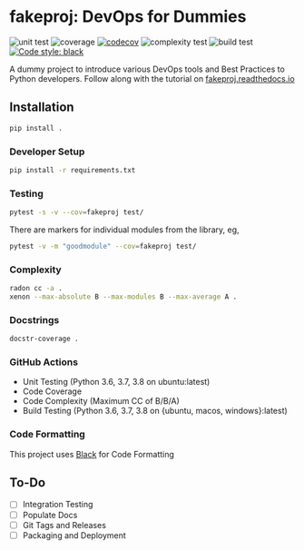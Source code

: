 # fakeproj: DevOps for Dummies

![unit test](https://github.com/lazyoracle/fakeproj/workflows/Unit%20Testing/badge.svg)
![coverage](https://github.com/lazyoracle/fakeproj/workflows/Code%20Coverage/badge.svg)
[![codecov](https://codecov.io/gh/lazyoracle/fakeproj/branch/master/graph/badge.svg)](https://codecov.io/gh/lazyoracle/fakeproj)
![complexity test](https://github.com/lazyoracle/fakeproj/workflows/Code%20Complexity/badge.svg)
![build test](https://github.com/lazyoracle/fakeproj/workflows/Python%20package%20Build/badge.svg)
<a href="https://github.com/psf/black"><img alt="Code style: black" src="https://img.shields.io/badge/code%20style-black-000000.svg"></a>


A dummy project to introduce various DevOps tools and Best Practices to Python developers. Follow along with the tutorial on [fakeproj.readthedocs.io](https://fakeproj.readthedocs.io)

## Installation

```bash
pip install .
```

### Developer Setup

```bash
pip install -r requirements.txt
```

### Testing

```bash
pytest -s -v --cov=fakeproj test/
```

There are markers for individual modules from the library, eg, 

```bash
pytest -v -m "goodmodule" --cov=fakeproj test/
```

### Complexity

```bash
radon cc -a .
xenon --max-absolute B --max-modules B --max-average A .
```

### Docstrings

```bash
docstr-coverage .
```

### GitHub Actions

* Unit Testing (Python 3.6, 3.7, 3.8 on ubuntu:latest)
* Code Coverage
* Code Complexity (Maximum CC of B/B/A)
* Build Testing (Python 3.6, 3.7, 3.8 on {ubuntu, macos, windows}:latest)

### Code Formatting

This project uses [Black](https://black.readthedocs.io/en/stable/) for Code Formatting

## To-Do

- [ ] Integration Testing
- [ ] Populate Docs
- [ ] Git Tags and Releases
- [ ] Packaging and Deployment
